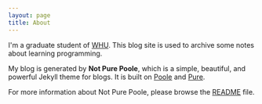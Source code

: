 ```yaml
---
layout: page
title: About
---
```


I'm a graduate student of [WHU](https://en.whu.edu.cn/). This blog site is used to archive some notes about learning programming.

My blog is generated by **Not Pure Poole**, which is a simple, beautiful, and powerful Jekyll theme for blogs. It is built on [Poole](https://github.com/poole/poole) and [Pure](https://purecss.io/).

For more information about Not Pure Poole, please browse the [README](https://github.com/vszhub/not-pure-poole) file.
